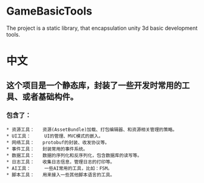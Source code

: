 # GameBasicTools
The project is a static library, that encapsulation unity 3d basic development tools. 
# 中文
## 这个项目是一个静态库，封装了一些开发时常用的工具、或者基础构件。
### 包含了：
    * 资源工具：   资源(AssetBundle)加载、打包编辑器、和资源相关管理的策略。
    * UI工具：     UI的管理、MVC模式的嵌入。
    * 网络工具：   protobuf的封装、收发协议等。
    * 事件工具：   封装常用的事件系统。
    * 数据工具：   数据的序列化和反序列化，包含数据库的读写等。
    * 日志工具：   收集日志信息，管理日志的打印等。
    * AI工具：     一些AI常用的工具，比如：FSM。
    * 脚本工具：   用来接入一些其他脚本语言的工具。
